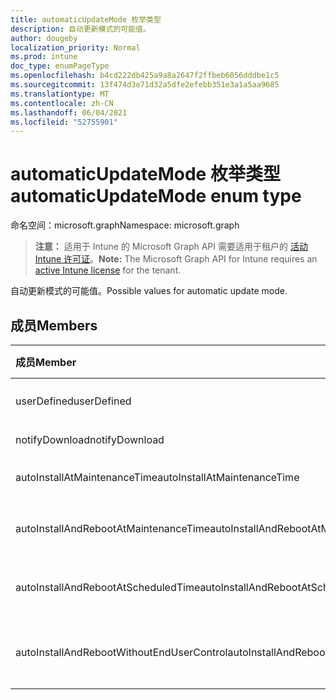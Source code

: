 ```yaml
---
title: automaticUpdateMode 枚举类型
description: 自动更新模式的可能值。
author: dougeby
localization_priority: Normal
ms.prod: intune
doc_type: enumPageType
ms.openlocfilehash: b4cd222db425a9a8a2647f2ffbeb6056dddbe1c5
ms.sourcegitcommit: 13f474d3e71d32a5dfe2efebb351e3a1a5aa9685
ms.translationtype: MT
ms.contentlocale: zh-CN
ms.lasthandoff: 06/04/2021
ms.locfileid: "52755901"
---
```

# <a name="automaticupdatemode-enum-type"></a><span data-ttu-id="d86f0-103">automaticUpdateMode 枚举类型</span><span class="sxs-lookup"><span data-stu-id="d86f0-103">automaticUpdateMode enum type</span></span>

<span data-ttu-id="d86f0-104">命名空间：microsoft.graph</span><span class="sxs-lookup"><span data-stu-id="d86f0-104">Namespace: microsoft.graph</span></span>

> <span data-ttu-id="d86f0-105">**注意：** 适用于 Intune 的 Microsoft Graph API 需要适用于租户的 [活动 Intune 许可证](https://go.microsoft.com/fwlink/?linkid=839381)。</span><span class="sxs-lookup"><span data-stu-id="d86f0-105">**Note:** The Microsoft Graph API for Intune requires an [active Intune license](https://go.microsoft.com/fwlink/?linkid=839381) for the tenant.</span></span>

<span data-ttu-id="d86f0-106">自动更新模式的可能值。</span><span class="sxs-lookup"><span data-stu-id="d86f0-106">Possible values for automatic update mode.</span></span>

## <a name="members"></a><span data-ttu-id="d86f0-107">成员</span><span class="sxs-lookup"><span data-stu-id="d86f0-107">Members</span></span>
|<span data-ttu-id="d86f0-108">成员</span><span class="sxs-lookup"><span data-stu-id="d86f0-108">Member</span></span>|<span data-ttu-id="d86f0-109">值</span><span class="sxs-lookup"><span data-stu-id="d86f0-109">Value</span></span>|<span data-ttu-id="d86f0-110">Description</span><span class="sxs-lookup"><span data-stu-id="d86f0-110">Description</span></span>|
|:---|:---|:---|
|<span data-ttu-id="d86f0-111">userDefined</span><span class="sxs-lookup"><span data-stu-id="d86f0-111">userDefined</span></span>|<span data-ttu-id="d86f0-112">0</span><span class="sxs-lookup"><span data-stu-id="d86f0-112">0</span></span>|<span data-ttu-id="d86f0-113">用户定义，默认值，无意图。</span><span class="sxs-lookup"><span data-stu-id="d86f0-113">User Defined, default value, no intent.</span></span>|
|<span data-ttu-id="d86f0-114">notifyDownload</span><span class="sxs-lookup"><span data-stu-id="d86f0-114">notifyDownload</span></span>|<span data-ttu-id="d86f0-115">1</span><span class="sxs-lookup"><span data-stu-id="d86f0-115">1</span></span>|<span data-ttu-id="d86f0-116">下载时通知。</span><span class="sxs-lookup"><span data-stu-id="d86f0-116">Notify on download.</span></span>|
|<span data-ttu-id="d86f0-117">autoInstallAtMaintenanceTime</span><span class="sxs-lookup"><span data-stu-id="d86f0-117">autoInstallAtMaintenanceTime</span></span>|<span data-ttu-id="d86f0-118">2</span><span class="sxs-lookup"><span data-stu-id="d86f0-118">2</span></span>|<span data-ttu-id="d86f0-119">在维护时自动安装。</span><span class="sxs-lookup"><span data-stu-id="d86f0-119">Auto-install at maintenance time.</span></span>|
|<span data-ttu-id="d86f0-120">autoInstallAndRebootAtMaintenanceTime</span><span class="sxs-lookup"><span data-stu-id="d86f0-120">autoInstallAndRebootAtMaintenanceTime</span></span>|<span data-ttu-id="d86f0-121">3</span><span class="sxs-lookup"><span data-stu-id="d86f0-121">3</span></span>|<span data-ttu-id="d86f0-122">在维护时自动安装和重启。</span><span class="sxs-lookup"><span data-stu-id="d86f0-122">Auto-install and reboot at maintenance time.</span></span>|
|<span data-ttu-id="d86f0-123">autoInstallAndRebootAtScheduledTime</span><span class="sxs-lookup"><span data-stu-id="d86f0-123">autoInstallAndRebootAtScheduledTime</span></span>|<span data-ttu-id="d86f0-124">4 </span><span class="sxs-lookup"><span data-stu-id="d86f0-124">4</span></span>|<span data-ttu-id="d86f0-125">按计划时间自动安装和重启。</span><span class="sxs-lookup"><span data-stu-id="d86f0-125">Auto-install and reboot at scheduled time.</span></span>|
|<span data-ttu-id="d86f0-126">autoInstallAndRebootWithoutEndUserControl</span><span class="sxs-lookup"><span data-stu-id="d86f0-126">autoInstallAndRebootWithoutEndUserControl</span></span>|<span data-ttu-id="d86f0-127">5 </span><span class="sxs-lookup"><span data-stu-id="d86f0-127">5</span></span>|<span data-ttu-id="d86f0-128">在没有最终用户控制的情况下自动安装和重启</span><span class="sxs-lookup"><span data-stu-id="d86f0-128">Auto-install and restart without end-user control</span></span>|




